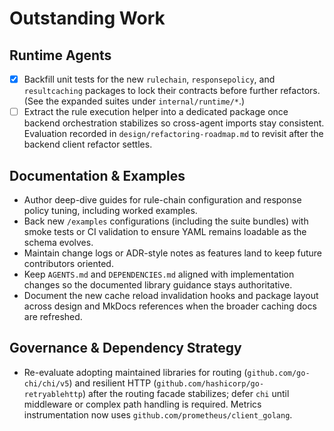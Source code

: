# Outstanding Work

## Runtime Agents
- [x] Backfill unit tests for the new `rulechain`, `responsepolicy`, and `resultcaching` packages to lock their contracts before further refactors. (See the expanded suites under `internal/runtime/*`.)
- [ ] Extract the rule execution helper into a dedicated package once backend orchestration stabilizes so cross-agent imports stay consistent. Evaluation recorded in `design/refactoring-roadmap.md` to revisit after the backend client refactor settles.

## Documentation & Examples
- Author deep-dive guides for rule-chain configuration and response policy tuning, including worked examples.
- Back new `/examples` configurations (including the suite bundles) with smoke
  tests or CI validation to ensure YAML remains loadable as the schema evolves.
- Maintain change logs or ADR-style notes as features land to keep future contributors oriented.
- Keep `AGENTS.md` and `DEPENDENCIES.md` aligned with implementation changes so the documented library guidance stays authoritative.
- Document the new cache reload invalidation hooks and package layout across design and MkDocs references when the broader caching docs are refreshed.

## Governance & Dependency Strategy
- Re-evaluate adopting maintained libraries for routing (`github.com/go-chi/chi/v5`) and resilient HTTP (`github.com/hashicorp/go-retryablehttp`) after the routing facade stabilizes; defer `chi` until middleware or complex path handling is required. Metrics instrumentation now uses `github.com/prometheus/client_golang`.

